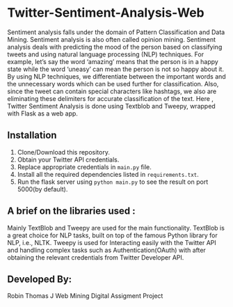 # Twitter-Sentiment-Analysis-Web
Sentiment analysis falls under the domain of Pattern Classification and Data Mining. Sentiment analysis is also often called opinion mining. Sentiment analysis deals with predicting the mood of the person based on classifying tweets and using natural language processing (NLP) techniques. For example, let’s say the word ‘amazing’ means that the person is in a happy state while the word ‘uneasy’ can mean the person is not so happy about it. By using NLP techniques, we differentiate between the important words and the unnecessary words which can be used further for classification. Also, since the tweet can contain special characters like hashtags, we also are eliminating these delimiters for accurate classification of the text.
Here , Twitter Sentiment Analysis is done using Textblob and Tweepy, wrapped with Flask as a web app.


## Installation
1. Clone/Download this repository.
2. Obtain your Twitter API credentials.
3. Replace appropriate credentials in ```main.py``` file.
4. Install all the required dependencies listed in ```requirements.txt```.
5. Run the flask server using ```python main.py``` to see the result on port 5000(by default).

## A brief on the libraries used :
Mainly TextBlob and Tweepy are used for the main functionality. TextBlob is a great choice for NLP tasks, built on top of the famous Python library for NLP, i.e., NLTK.
Tweepy is used for Interacting easily with the Twitter API and handling complex tasks such as Authentication(OAuth) with after obtaining the relevant credentials from Twitter Developer API.

## Developed By:
Robin Thomas J
Web Mining Digital Assigment Project



